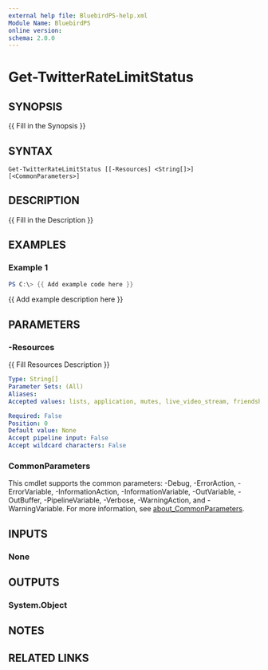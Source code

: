 ```yaml
---
external help file: BluebirdPS-help.xml
Module Name: BluebirdPS
online version:
schema: 2.0.0
---
```


# Get-TwitterRateLimitStatus

## SYNOPSIS
{{ Fill in the Synopsis }}

## SYNTAX

```
Get-TwitterRateLimitStatus [[-Resources] <String[]>] [<CommonParameters>]
```

## DESCRIPTION
{{ Fill in the Description }}

## EXAMPLES

### Example 1
```powershell
PS C:\> {{ Add example code here }}
```

{{ Add example description here }}

## PARAMETERS

### -Resources
{{ Fill Resources Description }}

```yaml
Type: String[]
Parameter Sets: (All)
Aliases:
Accepted values: lists, application, mutes, live_video_stream, friendships, guide, auth, blocks, geo, users, teams, followers, collections, statuses, custom_profiles, webhooks, contacts, labs, i, tweet_prompts, moments, limiter_scalding_report_creation, fleets, help, feedback, business_experience, graphql&POST, friends, sandbox, drafts, direct_messages, media, traffic, account_activity, account, safety, favorites, device, tweets, saved_searches, oauth, search, trends, live_pipeline, graphql

Required: False
Position: 0
Default value: None
Accept pipeline input: False
Accept wildcard characters: False
```

### CommonParameters

This cmdlet supports the common parameters: -Debug, -ErrorAction, -ErrorVariable, -InformationAction, -InformationVariable, -OutVariable, -OutBuffer, -PipelineVariable, -Verbose, -WarningAction, and -WarningVariable. For more information, see [about_CommonParameters](http://go.microsoft.com/fwlink/?LinkID=113216).

## INPUTS

### None

## OUTPUTS

### System.Object
## NOTES

## RELATED LINKS
